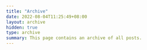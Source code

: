 ```yaml
---
title: "Archive"
date: 2022-08-04T11:25:49+08:00
layout: archive
hidden: true
type: archive
summary: This page contains an archive of all posts.
---
```


